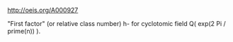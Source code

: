 http://oeis.org/A000927

"First factor" (or relative class number) h- for cyclotomic field Q( exp(2 Pi / prime(n)) ).
